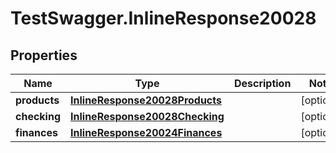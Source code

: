 # TestSwagger.InlineResponse20028

## Properties

Name | Type | Description | Notes
------------ | ------------- | ------------- | -------------
**products** | [**InlineResponse20028Products**](InlineResponse20028Products.md) |  | [optional] 
**checking** | [**InlineResponse20028Checking**](InlineResponse20028Checking.md) |  | [optional] 
**finances** | [**InlineResponse20024Finances**](InlineResponse20024Finances.md) |  | [optional] 


